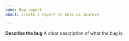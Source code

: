 ```yaml
---
name: Bug report
about: Create a report to help us improve

---
```


**Describe the bug**
A clear description of what the bug is.
